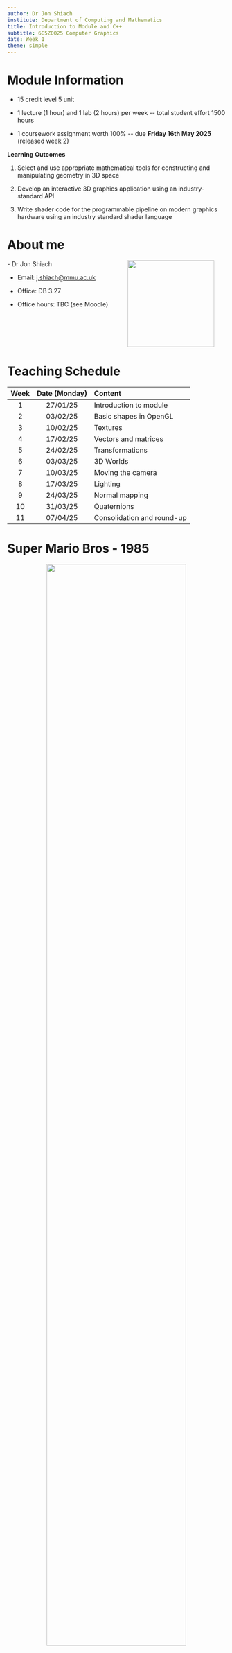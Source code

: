 ```yaml
---
author: Dr Jon Shiach
institute: Department of Computing and Mathematics
title: Introduction to Module and C++
subtitle: 6G5Z0025 Computer Graphics
date: Week 1
theme: simple
---
```


# Module Information

- 15 credit level 5 unit
  
- 1 lecture (1 hour) and 1 lab (2 hours) per week -- total student effort 1500 hours
  
- 1 coursework assignment worth 100% -- due **Friday 16th May 2025** (released week 2)

**Learning Outcomes**

1. Select and use appropriate mathematical tools for constructing and
manipulating geometry in 3D space

1. Develop an interactive 3D graphics application using an
industry-standard API

1. Write shader code for the programmable pipeline on modern graphics
hardware using an industry standard shader language

# About me

<style>
.container{
    display: flex;
}
.col{
    flex: 1;
}
</style>

<div class="container">

<div class="col">
- Dr Jon Shiach
  
- Email: [j.shiach@mmu.ac.uk](mailto:j.shiach@mmu.ac.uk)
  
- Office: DB 3.27

- Office hours: TBC (see Moodle)
</div>

<div class="col">
<center>
    <img src="https://jonshiach.github.io/images/jon_shiach.jpeg" width="200">
</center>
</div>

</div>

# Teaching Schedule

| Week | Date (Monday) | Content |
|:--:|:--:|:--|
| 1  | 27/01/25 | Introduction to module |
| 2  | 03/02/25 | Basic shapes in OpenGL |
| 3  | 10/02/25 | Textures               |
| 4  | 17/02/25 | Vectors and matrices   |
| 5  | 24/02/25 | Transformations        |
| 6  | 03/03/25 | 3D Worlds              |
| 7  | 10/03/25 | Moving the camera      |
| 8  | 17/03/25 | Lighting               |
| 9  | 24/03/25 | Normal mapping         |
| 10 | 31/03/25 | Quaternions            |
| 11 | 07/04/25 | Consolidation and round-up |

# Super Mario Bros - 1985

<center>
    <img src="https://www.dallasnews.com/resizer/36gk-6DNGdImVnwMbkzyepM1nbc=/arc-anglerfish-arc2-prod-dmn/public/G6MG5Y2SUFQBDXMRHDOMMTWTGQ.bmp" width="80%">
</center>

- Just 40 KB
- Clever use of repeated sprites

## Elite -- 1984

<center>
    <img src="https://cdn.mobygames.com/caa3e5ea-ab80-11ed-a188-02420a00019a.webp" width="80%">
</center>

- Early 3D graphics

## Doom -- 1993

<center>
    <img src="https://sm.ign.com/t/ign_nordic/photo/default/doom-30-09-1701871401945_ghrb.1080.jpg" width="80%">
</center>

- Pseudo 3D first-person shooter
- First use of tree data structures to deal with hidden surface removal

## Quake -- 1996

<center>
    <img src="https://preview.redd.it/this-is-my-favorite-screenshot-i-took-of-quake-its-also-my-v0-485jluv6dara1.png?auto=webp&s=9890952508ed2c275aff196078f0a06aaeab910f" width="80%">
</center>

- First fully 3D first-person shooter

## Tomb Raider -- 1996

<center>
    <img src="https://cdn.mobygames.com/promos/2141972-tomb-raider-screenshot-cistern.jpg" width="70%">
</center>

- First use of quaternions to allow for third-person camera view

## The Last of Us Part II -- 2020

<center>
    <img src="https://www.gamespot.com/a/uploads/original/1179/11799911/3685284-tlou15.jpeg" width="80%">
</center>

- Use of motion capture for character animations (not the first game to do this, just my favourite)

# Definitions

<style>
.container{
    display: flex;
}
.col{
    flex: 1;
}
</style>

<div class="container">

<div class="col">
- **Pixel** -- a single indivisible square that are combined to form an image on a display
  
- **Raster** -- a grid of pixels
  
- **Fragment** -- a section of a raster
  
- **Buffer** -- a region of memory used to store data
  
- **Frame** -- a single image shown on a display
  
- **Frame buffer** -- the memory required to store a frame
  
- **Refresh rate** -- number of times per second the display shows another frame
</div>

<div class="col">
<center>
    <img src="./images/01_mario.png" width="400">
</center>
</div>

</div>

# RGB Colour Model

- Different levels of the three primary colours Red, Green and Blue provide colours

- 3-bit colour (1 bit of each primary colour) produces $2^1 \times 2^1 \times 2^1 = 8$ different colours

| Red | Green | Blue | Colour |
|:---:|:-----:|:----:|:-------|:--:|
| 0   | 0     | 0    | Black | <span style="color:rgb(0,0,0)">&#9724;</span>|
| 0   | 0     | 1    | Blue | <span style="color:rgb(0,0,255)">&#9724;</span> |
| 0   | 1     | 0    | Green | <span style="color:rgb(0,255,0)">&#9724;</span>  |
| 0   | 1     | 1    | Cyan | <span style="color:rgb(0,255,255)">&#9724;</span> |
| 1   | 0     | 0    | Red | <span style="color:rgb(255,0,0)">&#9724;</span>  |
| 1   | 0     | 1    | Magenta | <span style="color:rgb(255,0,255)">&#9724;</span>|
| 1   | 1     | 0    | Yellow | <span style="color:rgb(255,255,0)">&#9724;</span> |
| 1   | 1     | 1    | White | <span style="color:rgb(255,255,255)">&#9724;</span> |

# 24-bit colour

- 24-bit colour, 8 bits of each primary colours produces $2^8 \times 2^8 \times 2^8 = 16,777,216$ different colours

- The human eye can detect approximately 10 million colours so 24-bit colour is good enough (known as *True colour*)

- The size of a **frame buffer** for a $1920 \times 1080$ raster using a colour depth of 32 bits per pixel (24-bits for colour, 8-bits for opacity) is

\begin{align*}
    \text{frame buffer size} &= \text{width} \times \text{height} \times \text{bits per pixel} \\
    &= 1920 \times 1080 \times 32 \text{ bits} \\
    &= 66,355,200 \text{ bits} \\
    &= 8.3 \text{ MB}
\end{align*}

- So everytime the display is refreshed we need to transfer 8.3MB of data

# 3D Graphics

- 3D graphics are defined using geometric co-ordinates $(x, y, z)$

- To display 3D graphics on a 2D display we need to do:
  - determine the position of a virtual camera (usually using keyboard and mouse inputs)
  
  - determine the co-ordinates of the objects in the 3D space relative to the camera
  
  - project the 3D co-ordinates onto a 2D plane taking into account depth perspective
  
  - determine the colours of the fragments that make up each 3D object and send this information to the display

- All calculations and data transfer must be done within a required refresh rate -- usually 30 or 60 fps

# Hardware

<center>
    <img src="./images/01_Hardware.png"  style="width: 800px;">
</center>


# Graphics API

- A **graphics API** is a set of tools, functions and procedures that allow us to interact with our graphics hardware

- Some popular graphics APIs are:
  - **OpenGL** -- a cross-platform graphics API originally developed by Silicon Graphics in the early 1990s (then called Iris GL), it is now open source and maintained by the Khronos Group
  
  - **Vulkan** --  developed by the Khronos group to be a successor to OpenGL. Released in 2016 Vulkan is a low level API meaning much of the memory management is left to the developer
  
  - **DirectX** -- developed by Microsoft (hence the Xbox) in the early 1990s and maintained to this day with Direct3D 12. Limited to Windows and Xbox
  
  - **Metal** -- developed by Apple and limited to macOS, iOS and iPadOS

- We will be using OpenGL as it's the industry standard cross-platform and there is lots of guidance material available

# Why C++? 

- We need a language that is:

  - mature and well established

  - fast at performing calculations, accessing system devices, manipulating memory

  - supported by the graphics API

- C++ is the obvious choice

  - Originally created to write operating systems so all device drivers and OS resources are written in it

  - Platform independent - same code will work on Windows, macOS and Linux

  - Object orientated - easy to import and use libraries

# How C++ Works

<style>
.container{
    display: flex;
}
.col{
    flex: 1;
}
</style>

<div class="container">

<div class="col">

- **Source code** -- C++ files (.cpp) and header files (.hpp) written by the programmer
  
- **Compiler** -- converts C++ code into machine code

- **Linker** -- links compiled C++ code to external resources

- **Executable** -- an application (executable program) or library (reusable resource)

- Compiler and linker are specific to each hardware platform.
</div>

<div class="col">
<center>
    <img src="./images/01_Cpp_workflow.png" width="200">
</center>
</div>

</div>

# C++ Variables

| Type | Description |
|:-----|:------------|
| `int` | integer, e.g., `1`, `-2`, `0` |
| `unsigned int` | positive integers only, e.g., `1`, `2`, `3` |
| `float` | floating point numbers, e.g., `1.23f` |
| `double` | double floating point
| `char` | single character, e.g., `a` |
| `string` | text consisting of multiple characters, e.g., `hello world` |
| `bool` | Boolean values, e.g., `true` or `false` |

# Operators

| Operator | Description | Example |
|:--|:--|:--|
| `=` | Assignment operator | `a = 5;` |
| `+`, `-`, `*`, `/` | Standard arithmetic operators | `b = 2 * a;` |
| `%` | Modulo (remainder) | `x % 2;` |
| `+=`, `-=`, `*=`, `/=` | Compound operators | `a *= 2;` |
| `++`, `--` | Indcrement and decrement | `a++;` |
| `==`, `!=` | Logical equals/not equals | `a != 2;` |
| `<`, `>`, `>=`, `<=` | Greater/less than | `a <= 2;` |
| `&&`, `||` | Logical and/or | `a == 2 && y > 4;` |


# Hello World

```cpp
#include <iostream>

int main() 
{
    std::cout << "hello world" << std::endl;
    return 0;
}
```

- All C++ programs need a `main()` function

- All C++ functions need an output specifier, e.g., `int`, `float`, `void` etc

- All C++ expressions must end with a semi-colon `;`

- `iostream` -- standard input/output library
  - `std::cout` -- standard output stream
  - `<<` -- insertion operator
  - `std::endl` -- new line and flushes output stream

# If-Else

```cpp
if (condition1) 
{
    // code to be executed if condition1 is true
} 
else if (condition2) 
{
    // code to be executed if condition1 is false and condition2 is true
} 
else
{
    // code to be executed if both condition1 and condition2 are false
}
```

Curly braces are not needed for single line code within an if statement, e.g.,

```cpp
if (condition)
    // single line to be executed if condition is true
```

# For Loops

```cpp
for (before statement ; condition ; after statement) 
{
    // block of code to be executed
}
```

- `before statement` -- declare an initial value for a loop variable, e.g., `i`
  
- `condition` -- the condition that when true the loop terminates
  
- `after statement` -- what happens to the loop variable after each iteration

```cpp
for (int i = 0; i < 10; i++)
    std::cout << i << std::endl;
```

Will print out the numbers 0 to 9

# While Loops

```cpp
while ( condition )
{
    // block of code to be executed
}
```

```cpp
do {
    // block of code to be executed
}
while ( condition ) ;
```

- While loops are used for when we don't know when the loop will be terminated beforehand

# Arrays

```cpp
// Array of integers
int array[] = {1 , 2 , 3 , 4};

// Array of floats
float floatArray[] = {1.0 f , 2.0 f , 3.0 f , 4.0 f };

// Indexing arrays
int firstElement = array[0];

// Memory used for array
unsigned int memory = sizeof(array) ;
```

- Array elements are stored in contiguous memory locations

- Array indexing starts at 0

- `sizeof(array)` returns the number of bits used to store an array

- The number of elements in an array can be calculated using `sizeof(array) / sizeof(<type>)`

# The Labs

- You will be doing practical hands on stuff in the lab sessions

- The lab materials are avaialble online at [https://jonshiach.github.io/graphics-notes](https://jonshiach.github.io/graphics-notes){target="_blank"} (see Moodle)

- Download the template files from GitHub

- Each lab is a code along where you will be exposed to various techniques and have they are implemented in your program

- The labs use code from previous labs, so you will need to make sure you are up-to-date

- It's not a race, work at your own pace and help each other

# Any Questions?
